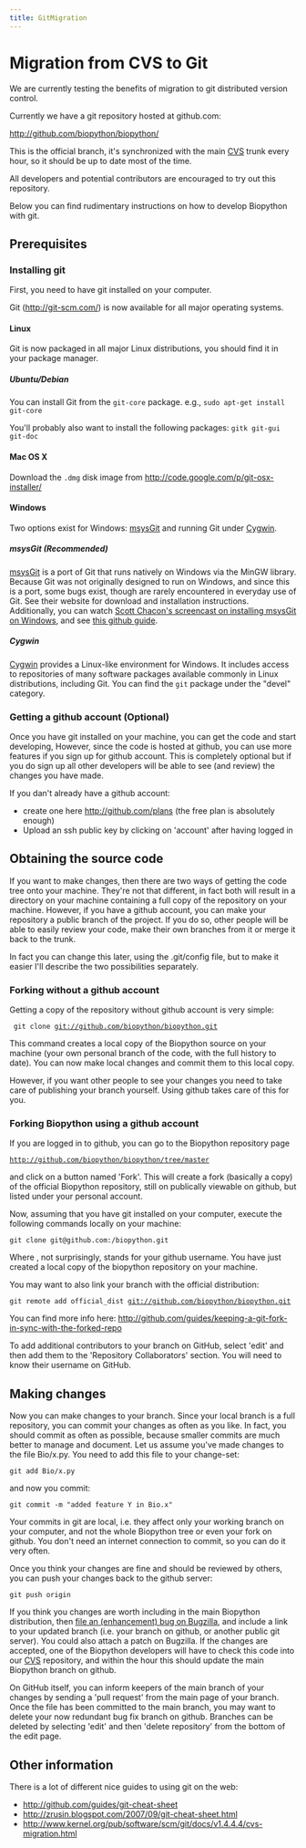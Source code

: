 ```yaml
---
title: GitMigration
---
```


Migration from CVS to Git
=========================

We are currently testing the benefits of migration to git distributed
version control.

Currently we have a git repository hosted at github.com:

<http://github.com/biopython/biopython/>

This is the official branch, it's synchronized with the main
[CVS](CVS "wikilink") trunk every hour, so it should be up to date most
of the time.

All developers and potential contributors are encouraged to try out this
repository.

Below you can find rudimentary instructions on how to develop Biopython
with git.

Prerequisites
-------------

### Installing git

First, you need to have git installed on your computer.

Git (http://git-scm.com/) is now available for all major operating
systems.

#### Linux

Git is now packaged in all major Linux distributions, you should find it
in your package manager.

##### Ubuntu/Debian

You can install Git from the `git-core` package. e.g.,
`sudo apt-get install git-core`

You'll probably also want to install the following packages:
`gitk git-gui git-doc`

#### Mac OS X

Download the `.dmg` disk image from
<http://code.google.com/p/git-osx-installer/>

#### Windows

Two options exist for Windows:
[msysGit](http://code.google.com/p/msysgit/) and running Git under
[Cygwin](http://www.cygwin.com/).

##### msysGit (Recommended)

[msysGit](http://code.google.com/p/msysgit/) is a port of Git that runs
natively on Windows via the MinGW library. Because Git was not
originally designed to run on Windows, and since this is a port, some
bugs exist, though are rarely encountered in everyday use of Git. See
their website for download and installation instructions. Additionally,
you can watch [Scott Chacon's screencast on installing msysGit on
Windows](http://gitcasts.com/posts/git-on-windows), and see [this github
guide](http://github.com/guides/using-git-and-github-for-the-windows-for-newbies).

##### Cygwin

[Cygwin](http://www.cygwin.com/) provides a Linux-like environment for
Windows. It includes access to repositories of many software packages
available commonly in Linux distributions, including Git. You can find
the `git` package under the "devel" category.

### Getting a github account (Optional)

Once you have git installed on your machine, you can get the code and
start developing, However, since the code is hosted at github, you can
use more features if you sign up for github account. This is completely
optional but if you do sign up all other developers will be able to see
(and review) the changes you have made.

If you dan't already have a github account:

-   create one here <http://github.com/plans> (the free plan is
    absolutely enough)
-   Upload an ssh public key by clicking on 'account' after having
    logged in

Obtaining the source code
-------------------------

If you want to make changes, then there are two ways of getting the code
tree onto your machine. They're not that different, in fact both will
result in a directory on your machine containing a full copy of the
repository on your machine. However, if you have a github account, you
can make your repository a public branch of the project. If you do so,
other people will be able to easily review your code, make their own
branches from it or merge it back to the trunk.

In fact you can change this later, using the .git/config file, but to
make it easier I'll describe the two possibilities separately.

### Forking without a github account

Getting a copy of the repository without github account is very simple:

` git clone `[`git://github.com/biopython/biopython.git`](git://github.com/biopython/biopython.git)

This command creates a local copy of the Biopython source on your
machine (your own personal branch of the code, with the full history to
date). You can now make local changes and commit them to this local
copy.

However, if you want other people to see your changes you need to take
care of publishing your branch yourself. Using github takes care of this
for you.

### Forking Biopython using a github account

If you are logged in to github, you can go to the Biopython repository
page

[`http://github.com/biopython/biopython/tree/master`](http://github.com/biopython/biopython/tree/master)

and click on a button named 'Fork'. This will create a fork (basically a
copy) of the official Biopython repository, still on publically viewable
on github, but listed under your personal account.

Now, assuming that you have git installed on your computer, execute the
following commands locally on your machine:

`git clone git@github.com:`<your username>`/biopython.git`

Where <your username>, not surprisingly, stands for your github
username. You have just created a local copy of the biopython repository
on your machine.

You may want to also link your branch with the official distribution:

`git remote add official_dist `[`git://github.com/biopython/biopython.git`](git://github.com/biopython/biopython.git)

You can find more info here:
<http://github.com/guides/keeping-a-git-fork-in-sync-with-the-forked-repo>

To add additional contributors to your branch on GitHub, select 'edit'
and then add them to the 'Repository Collaborators' section. You will
need to know their username on GitHub.

Making changes
--------------

Now you can make changes to your branch. Since your local branch is a
full repository, you can commit your changes as often as you like. In
fact, you should commit as often as possible, because smaller commits
are much better to manage and document. Let us assume you've made
changes to the file Bio/x.py. You need to add this file to your
change-set:

`git add Bio/x.py`

and now you commit:

`git commit -m "added feature Y in Bio.x"`

Your commits in git are local, i.e. they affect only your working branch
on your computer, and not the whole Biopython tree or even your fork on
github. You don't need an internet connection to commit, so you can do
it very often.

Once you think your changes are fine and should be reviewed by others,
you can push your changes back to the github server:

`git push origin`

If you think you changes are worth including in the main Biopython
distribution, then [file an (enhancement) bug on
Bugzilla](http://bugzilla.open-bio.org/), and include a link to your
updated branch (i.e. your branch on github, or another public git
server). You could also attach a patch on Bugzilla. If the changes are
accepted, one of the Biopython developers will have to check this code
into our [CVS](CVS "wikilink") repository, and within the hour this
should update the main Biopython branch on github.

On GitHub itself, you can inform keepers of the main branch of your
changes by sending a 'pull request' from the main page of your branch.
Once the file has been committed to the main branch, you may want to
delete your now redundant bug fix branch on github. Branches can be
deleted by selecting 'edit' and then 'delete repository' from the bottom
of the edit page.

Other information
-----------------

There is a lot of different nice guides to using git on the web:

-   <http://github.com/guides/git-cheat-sheet>
-   <http://zrusin.blogspot.com/2007/09/git-cheat-sheet.html>
-   <http://www.kernel.org/pub/software/scm/git/docs/v1.4.4.4/cvs-migration.html>

